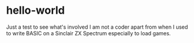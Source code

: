 # hello-world
Just a test to see what's involved
I am not a coder apart from when I used to write BASIC on a Sinclair ZX Spectrum especially to load games.
